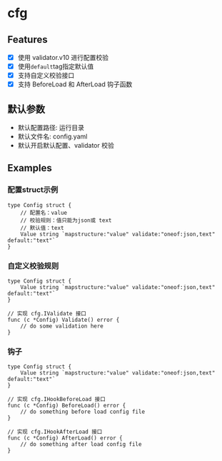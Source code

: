 # cfg

## Features
- [x] 使用 validator.v10 进行配置校验
- [x] 使用`default`tag指定默认值
- [x] 支持自定义校验接口
- [x] 支持 BeforeLoad 和 AfterLoad 钩子函数

## 默认参数
- 默认配置路径: 运行目录
- 默认文件名: config.yaml
- 默认开启默认配置、validator 校验

## Examples
### 配置struct示例
```golang
type Config struct {
    // 配置名：value
    // 校验规则：值只能为json或 text
    // 默认值：text
    Value string `mapstructure:"value" validate:"oneof:json,text" default:"text"`
}
```

### 自定义校验规则
```golang
type Config struct {
    Value string `mapstructure:"value" validate:"oneof:json,text" default:"text"`
}

// 实现 cfg.IValidate 接口
func (c *Config) Validate() error {
    // do some validation here
}
```

### 钩子
```golang
type Config struct {
    Value string `mapstructure:"value" validate:"oneof:json,text" default:"text"`
}

// 实现 cfg.IHookBeforeLoad 接口
func (c *Config) BeforeLoad() error {
    // do something before load config file
}

// 实现 cfg.IHookAfterLoad 接口
func (c *Config) AfterLoad() error {
    // do something after load config file
}
```
